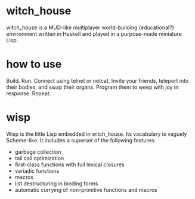 witch\_house
===========

witch\_house is a MUD-like multiplayer world-building (educational?) environment written in Haskell and played in a purpose-made miniature Lisp.

how to use
==========

Build. Run. Connect using telnet or netcat. Invite your friends, teleport into their bodies, and swap their organs. Program them to weep with joy in response. Repeat.


wisp
====

Wisp is the little Lisp embedded in witch\_house. Its vocabulary is vaguely Scheme-like. It includes a superset of the following features:

- garbage collection
- tail call optimization
- first-class functions with full lexical closures
- variadic functions
- macros
- list destructuring in binding forms
- automatic currying of non-primitive functions and macros

